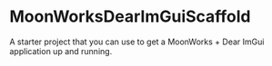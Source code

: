 # MoonWorksDearImGuiScaffold

A starter project that you can use to get a MoonWorks + Dear ImGui application up and running.
